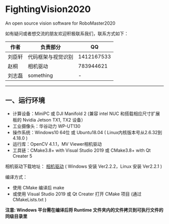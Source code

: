 # FightingVision2020
An open source vision software for RoboMaster2020

[^_^]: # (哈哈我是注释，不会在浏览器中显示)
[^_^]: # (战队还没有确定要开源，所以先注释掉)
[^_^]: # (本代码为中南大学FYT战队RoboMaster2020赛季视觉部分)

如有疑问或者想交流的朋友欢迎积极联系我们，联系方式如下：

|作者|负责部分|QQ|
|-|-|-|
|刘臣轩|代码框架与视觉识别|1412167533|
|赵桐|相机驱动|783944621|
|刘志磊|something|-|

---

## 一、运行环境
* 计算设备：MiniPC 或 DJI Manifold 2 (兼容 intel NUC 和搭载相应尺寸扩展板的 Nvidia Jetson TX1, TX2 设备）
* 工业摄像头：华谷动力 WP-UT130
* 操作系统：Windows10 64位 或 Ubuntu18.04 ( Linux内核版本号从2.6.32到4.18.0 )
* 运行库：OpenCV 4.1.1，MV Viewer相机驱动
* 工具链：CMake3.8+ with Visual Studio 2019 或 CMake3.8+ with Qt Creater 5

相机驱动下载地址：
[相机驱动](http://download.huaraytech.com/pub/sdk/) ( Windows 安装 Ver2.2.2，Linux 安装 Ver2.2.1 )

编译方式：
* 使用 CMake 编译后 make
* 或使用 Visual Studio 2019 或 Qt Creater 打开 CMake 项目 (通过 CMakeLists.txt )

**注意: Windows 平台需在编译后将 Runtime 文件夹内的文件拷贝到可执行文件的同级目录里**
